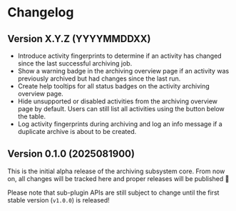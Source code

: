# Changelog

## Version X.Y.Z (YYYYMMDDXX)

- Introduce activity fingerprints to determine if an activity has changed since the last successful archiving job.
- Show a warning badge in the archiving overview page if an activity was previously archived but had changes since the
  last run.
- Create help tooltips for all status badges on the activity archiving overview page.
- Hide unsupported or disabled activities from the archiving overview page by default. Users can still list all
  activities using the button below the table.
- Log activity fingerprints during archiving and log an info message if a duplicate archive is about to be created.


## Version 0.1.0 (2025081900)

This is the initial alpha release of the archiving subsystem core. From now on,
all changes will be tracked here and proper releases will be published 🚀

Please note that sub-plugin APIs are still subject to change until the first
stable version (`v1.0.0`) is released!

